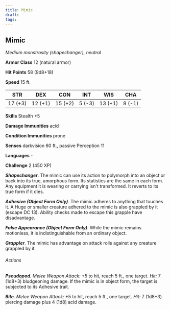 ```yaml
---
title: Mimic
draft: 
tags:
---
```


## Mimic

*Medium monstrosity (shapechanger), neutral*

**Armor Class** 12 (natural armor)

**Hit Points** 58 (9d8+18)

**Speed** 15 ft.

| STR     | DEX     | CON     | INT    | WIS     | CHA    |
|---------|---------|---------|--------|---------|--------|
| 17 (+3) | 12 (+1) | 15 (+2) | 5 (-3) | 13 (+1) | 8 (-1) |

**Skills** Stealth +5

**Damage Immunities** acid

**Condition Immunities** prone

**Senses** darkvision 60 ft., passive Perception 11

**Languages** -

**Challenge** 2 (450 XP)

***Shapechanger***. The mimic can use its action to polymorph into an object or back into its true, amorphous form. Its statistics are the same in each form. Any equipment it is wearing or carrying isn't transformed. It reverts to its true form if it dies.

***Adhesive (Object Form Only)***. The mimic adheres to anything that touches it. A Huge or smaller creature adhered to the mimic is also grappled by it (escape DC 13). Ability checks made to escape this grapple have disadvantage.

***False Appearance (Object Form Only)***. While the mimic remains motionless, it is indistinguishable from an ordinary object.

***Grappler***. The mimic has advantage on attack rolls against any creature grappled by it.

###### Actions

***Pseudopod***. *Melee Weapon Attack:* +5 to hit, reach 5 ft., one target. *Hit:* 7 (1d8+3) bludgeoning damage. If the mimic is in object form, the target is subjected to its Adhesive trait.

***Bite***. *Melee Weapon Attack:* +5 to hit, reach 5 ft., one target. *Hit:* 7 (1d8+3) piercing damage plus 4 (1d8) acid damage.